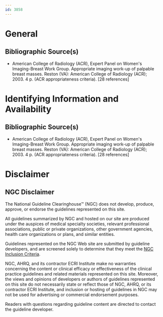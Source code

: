 ```yaml
---
id: 3858
---
```


# General

## Bibliographic Source(s)

- American College of Radiology (ACR), Expert Panel on Women's Imaging-Breast Work Group. Appropriate imaging work-up of palpable breast masses. Reston (VA): American College of Radiology (ACR); 2003. 4 p. (ACR appropriateness criteria). [28 references]

# Identifying Information and Availability

## Bibliographic Source(s)

- American College of Radiology (ACR), Expert Panel on Women's Imaging-Breast Work Group. Appropriate imaging work-up of palpable breast masses. Reston (VA): American College of Radiology (ACR); 2003. 4 p. (ACR appropriateness criteria). [28 references]

# Disclaimer

## NGC Disclaimer

The National Guideline Clearinghouse™ (NGC) does not develop, produce, approve, or endorse the guidelines represented on this site.

All guidelines summarized by NGC and hosted on our site are produced under the auspices of medical specialty societies, relevant professional associations, public or private organizations, other government agencies, health care organizations or plans, and similar entities.

Guidelines represented on the NGC Web site are submitted by guideline developers, and are screened solely to determine that they meet the [NGC Inclusion Criteria](/help-and-about/summaries/inclusion-criteria).

NGC, AHRQ, and its contractor ECRI Institute make no warranties concerning the content or clinical efficacy or effectiveness of the clinical practice guidelines and related materials represented on this site. Moreover, the views and opinions of developers or authors of guidelines represented on this site do not necessarily state or reflect those of NGC, AHRQ, or its contractor ECRI Institute, and inclusion or hosting of guidelines in NGC may not be used for advertising or commercial endorsement purposes.

Readers with questions regarding guideline content are directed to contact the guideline developer.


